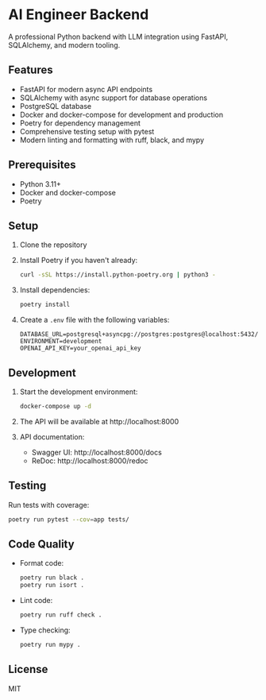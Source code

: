 # AI Engineer Backend

A professional Python backend with LLM integration using FastAPI, SQLAlchemy, and modern tooling.

## Features

- FastAPI for modern async API endpoints
- SQLAlchemy with async support for database operations
- PostgreSQL database
- Docker and docker-compose for development and production
- Poetry for dependency management
- Comprehensive testing setup with pytest
- Modern linting and formatting with ruff, black, and mypy

## Prerequisites

- Python 3.11+
- Docker and docker-compose
- Poetry

## Setup

1. Clone the repository
2. Install Poetry if you haven't already:
   ```bash
   curl -sSL https://install.python-poetry.org | python3 -
   ```

3. Install dependencies:
   ```bash
   poetry install
   ```

4. Create a `.env` file with the following variables:
   ```
   DATABASE_URL=postgresql+asyncpg://postgres:postgres@localhost:5432/app
   ENVIRONMENT=development
   OPENAI_API_KEY=your_openai_api_key
   ```

## Development

1. Start the development environment:
   ```bash
   docker-compose up -d
   ```

2. The API will be available at http://localhost:8000

3. API documentation:
   - Swagger UI: http://localhost:8000/docs
   - ReDoc: http://localhost:8000/redoc

## Testing

Run tests with coverage:
```bash
poetry run pytest --cov=app tests/
```

## Code Quality

- Format code:
  ```bash
  poetry run black .
  poetry run isort .
  ```

- Lint code:
  ```bash
  poetry run ruff check .
  ```

- Type checking:
  ```bash
  poetry run mypy .
  ```

## License

MIT 